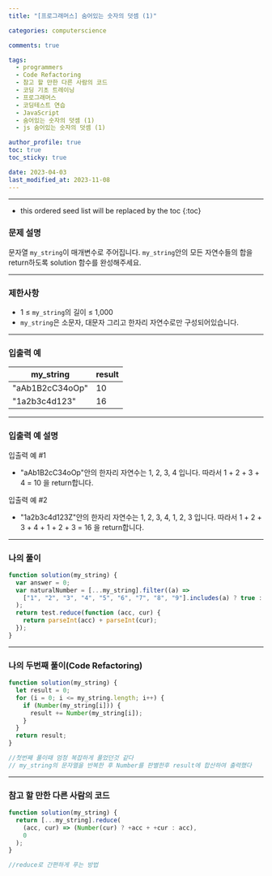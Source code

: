 ```yaml
---
title: "[프로그래머스] 숨어있는 숫자의 덧셈 (1)"

categories: computerscience

comments: true

tags:
  - programmers
  - Code Refactoring
  - 참고 할 만한 다른 사람의 코드
  - 코딩 기초 트레이닝
  - 프로그래머스
  - 코딩테스트 연습
  - JavaScript
  - 숨어있는 숫자의 덧셈 (1)
  - js 숨어있는 숫자의 덧셈 (1)

author_profile: true
toc: true
toc_sticky: true

date: 2023-04-03
last_modified_at: 2023-11-08
---
```


---

<!-- prettier-ignore -->
* this ordered seed list will be replaced by the toc 
{:toc}

### 문제 설명

문자열 `my_string`이 매개변수로 주어집니다. `my_string`안의 모든 자연수들의 합을 return하도록 solution 함수를 완성해주세요.

---

### 제한사항

- 1 ≤ `my_string`의 길이 ≤ 1,000
- `my_string`은 소문자, 대문자 그리고 한자리 자연수로만 구성되어있습니다.

---

### 입출력 예

| my_string       | result |
| --------------- | ------ |
| "aAb1B2cC34oOp" | 10     |
| "1a2b3c4d123"   | 16     |

---

### 입출력 예 설명

입출력 예 #1

- "aAb1B2cC34oOp"안의 한자리 자연수는 1, 2, 3, 4 입니다. 따라서 1 + 2 + 3 + 4 = 10 을 return합니다.

입출력 예 #2

- "1a2b3c4d123Z"안의 한자리 자연수는 1, 2, 3, 4, 1, 2, 3 입니다. 따라서 1 + 2 + 3 + 4 + 1 + 2 + 3 = 16 을 return합니다.

---

### 나의 풀이

```jsx
function solution(my_string) {
  var answer = 0;
  var naturalNumber = [...my_string].filter((a) =>
    ["1", "2", "3", "4", "5", "6", "7", "8", "9"].includes(a) ? true : false
  );
  return test.reduce(function (acc, cur) {
    return parseInt(acc) + parseInt(cur);
  });
}
```

---

### 나의 두번째 풀이(Code Refactoring)

```jsx
function solution(my_string) {
  let result = 0;
  for (i = 0; i <= my_string.length; i++) {
    if (Number(my_string[i])) {
      result += Number(my_string[i]);
    }
  }
  return result;
}

//첫번째 풀이때 엄청 복잡하게 풀었던것 같다
// my_string의 문자열을 반복한 후 Number를 판별한후 result에 합산하여 출력했다
```

---

### 참고 할 만한 다른 사람의 코드

```jsx
function solution(my_string) {
  return [...my_string].reduce(
    (acc, cur) => (Number(cur) ? +acc + +cur : acc),
    0
  );
}

//reduce로 간편하게 푸는 방법
```
